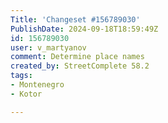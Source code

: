 ```yaml
---
Title: 'Changeset #156789030'
PublishDate: 2024-09-18T18:59:49Z
id: 156789030
user: v_martyanov
comment: Determine place names
created_by: StreetComplete 58.2
tags:
- Montenegro
- Kotor

---
```

